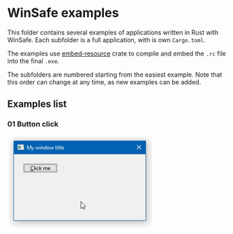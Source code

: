 # WinSafe examples

This folder contains several examples of applications written in Rust with WinSafe. Each subfolder is a full application, with is own `Cargo.toml`.

The examples use [embed-resource](https://crates.io/crates/embed-resource) crate to compile and embed the `.rc` file into the final `.exe`.

The subfolders are numbered starting from the easiest example. Note that this order can change at any time, as new examples can be added.

## Examples list

### 01 Button click

![Example 01](01_button_click/ex01.gif)
